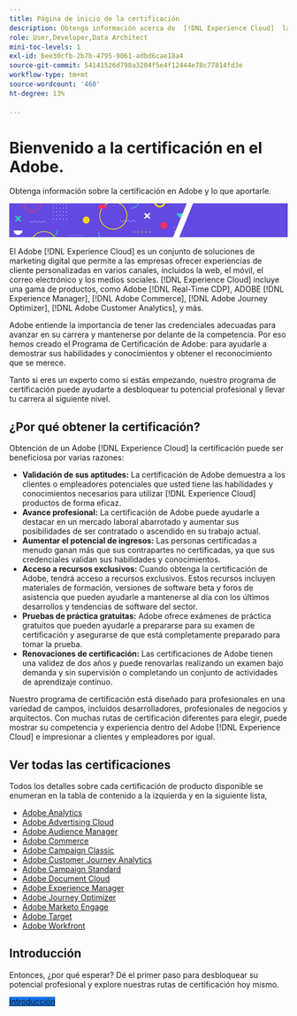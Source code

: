 ```yaml
---
title: Página de inicio de la certificación
description: Obtenga información acerca de  [!DNL Experience Cloud]  la certificación en Adobe. Descubra lo que puede aportarle obtener la certificación.
role: User,Developer,Data Architect
mini-toc-levels: 1
exl-id: 6ee30cfb-2b7b-4795-9061-adbd6cae18a4
source-git-commit: 54141526d798a3204f5e4f12444e78c77814fd3e
workflow-type: tm+mt
source-wordcount: '460'
ht-degree: 13%

---
```


# Bienvenido a la certificación en el Adobe.

Obtenga información sobre la certificación en Adobe y lo que aportarle.

![Titular](/help/certifications/assets/home_banner_smallwide.png)

El Adobe [!DNL Experience Cloud] es un conjunto de soluciones de marketing digital que permite a las empresas ofrecer experiencias de cliente personalizadas en varios canales, incluidos la web, el móvil, el correo electrónico y los medios sociales. [!DNL Experience Cloud] incluye una gama de productos, como Adobe [!DNL Real-Time CDP], ADOBE [!DNL Experience Manager], [!DNL Adobe Commerce], [!DNL Adobe Journey Optimizer], [!DNL Adobe Customer Analytics], y más.

Adobe entiende la importancia de tener las credenciales adecuadas para avanzar en su carrera y mantenerse por delante de la competencia. Por eso hemos creado el Programa de Certificación de Adobe: para ayudarle a demostrar sus habilidades y conocimientos y obtener el reconocimiento que se merece.

Tanto si eres un experto como si estás empezando, nuestro programa de certificación puede ayudarte a desbloquear tu potencial profesional y llevar tu carrera al siguiente nivel.

## ¿Por qué obtener la certificación?

Obtención de un Adobe [!DNL Experience Cloud] la certificación puede ser beneficiosa por varias razones:

* **Validación de sus aptitudes:** La certificación de Adobe demuestra a los clientes o empleadores potenciales que usted tiene las habilidades y conocimientos necesarios para utilizar [!DNL Experience Cloud] productos de forma eficaz.
* **Avance profesional:** La certificación de Adobe puede ayudarle a destacar en un mercado laboral abarrotado y aumentar sus posibilidades de ser contratado o ascendido en su trabajo actual.
* **Aumentar el potencial de ingresos:** Las personas certificadas a menudo ganan más que sus contrapartes no certificadas, ya que sus credenciales validan sus habilidades y conocimientos.
* **Acceso a recursos exclusivos:** Cuando obtenga la certificación de Adobe, tendrá acceso a recursos exclusivos. Estos recursos incluyen materiales de formación, versiones de software beta y foros de asistencia que pueden ayudarle a mantenerse al día con los últimos desarrollos y tendencias de software del sector.
* **Pruebas de práctica gratuitas:** Adobe ofrece exámenes de práctica gratuitos que pueden ayudarle a prepararse para su examen de certificación y asegurarse de que está completamente preparado para tomar la prueba.
* **Renovaciones de certificación:** Las certificaciones de Adobe tienen una validez de dos años y puede renovarlas realizando un examen bajo demanda y sin supervisión o completando un conjunto de actividades de aprendizaje continuo.

Nuestro programa de certificación está diseñado para profesionales en una variedad de campos, incluidos desarrolladores, profesionales de negocios y arquitectos. Con muchas rutas de certificación diferentes para elegir, puede mostrar su competencia y experiencia dentro del Adobe [!DNL Experience Cloud] e impresionar a clientes y empleadores por igual.

## Ver todas las certificaciones

Todos los detalles sobre cada certificación de producto disponible se enumeran en la tabla de contenido a la izquierda y en la siguiente lista,

* [Adobe Analytics](/help/certifications/aa/aa-overview.md)
* [Adobe Advertising Cloud](/help/certifications/aac/aac-overview.md)
* [Adobe Audience Manager](/help/certifications/aam/aam-overview.md)
* [Adobe Commerce](/help/certifications/ac/ac-overview.md)
* [Adobe Campaign Classic](/help/certifications/acc/acc-overview.md)
* [Adobe Customer Journey Analytics](/help/certifications/acja/acja-overview.md)
* [Adobe Campaign Standard](/help/certifications/acs/acs-overview.md)
* [Adobe Document Cloud](/help/certifications/adc/adc-overview.md)
* [Adobe Experience Manager](/help/certifications/aem/aem-overview.md)
* [Adobe Journey Optimizer](/help/certifications/ajo/ajo-overview.md)
* [Adobe Marketo Engage](/help/certifications/ame/ame-overview.md)
* [Adobe Target](/help/certifications/at/at-overview.md)
* [Adobe Workfront](/help/certifications/aw/aw-overview.md)


## Introducción 

Entonces, ¿por qué esperar? Dé el primer paso para desbloquear su potencial profesional y explore nuestras rutas de certificación hoy mismo.

<a href="https://experienceleague.adobe.com/docs/certification/certification/getting-started.html" target="_blank" class="spectrum-Button spectrum-Button--fill spectrum-Button--accent spectrum-Button--sizeM is-margin-bottom-big-big at-element-click-tracking" style="background-color:#1473E6"><span class="spectrum-Button-label has-no-wrap">Introducción</span></a>
